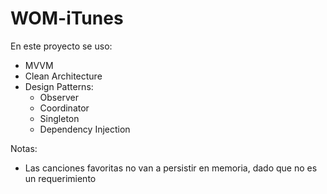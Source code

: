 # WOM-iTunes

En este proyecto se uso:
- MVVM
- Clean Architecture
- Design Patterns:
    - Observer
    - Coordinator
    - Singleton
    - Dependency Injection



Notas: 
  - Las canciones favoritas no van a persistir en memoria, dado que no es un requerimiento

